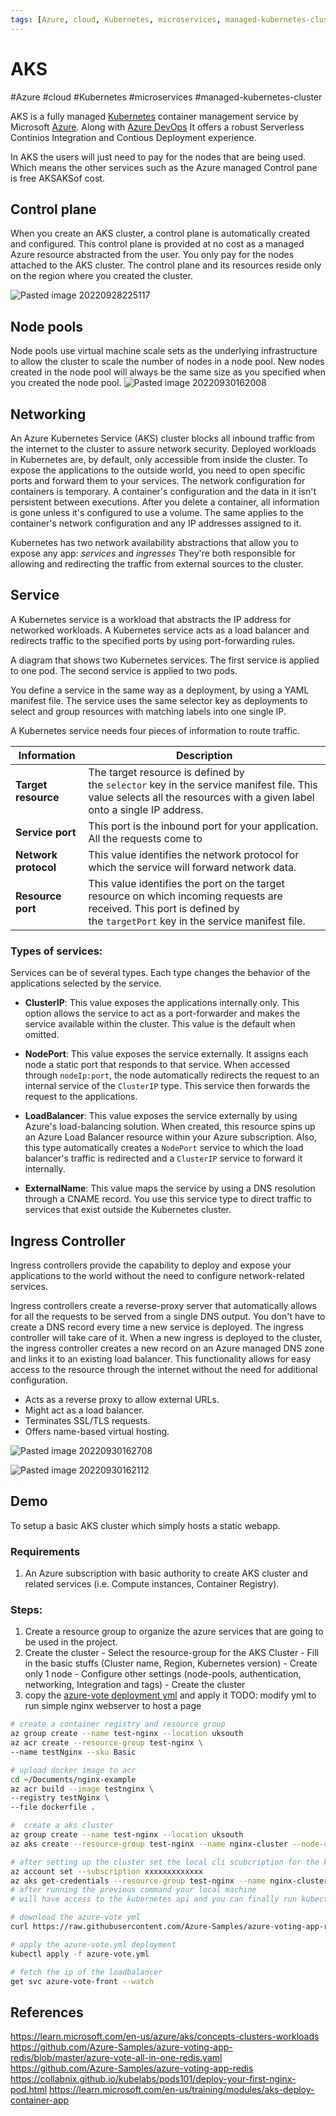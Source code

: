 ```yaml
---
tags: [Azure, cloud, Kubernetes, microservices, managed-kubernetes-cluster]
---
```

# AKS
#Azure #cloud #Kubernetes #microservices #managed-kubernetes-cluster

AKS is a fully managed [Kubernetes](Microservice%20Architecture/Kubernetes/Kubernetes.md) container management service by Microsoft [Azure](Cloud%20Computing/Azure/Azure.md). Along with [Azure DevOps](DevOps/CICD/Azure%20DevOps.md) It offers a robust Serverless Continios Integration and Contious Deployment experience. 

In AKS the users will just need to pay for the nodes that are being used. Which means the other services such as the Azure managed Control pane is free AKSAKSof cost.

## Control plane
When you create an AKS cluster, a control plane is automatically created and configured. This control plane is provided at no cost as a managed Azure resource abstracted from the user. You only pay for the nodes attached to the AKS cluster. The control plane and its resources reside only on the region where you created the cluster.

![Pasted image 20220928225117](Attachments/Pasted%20image%2020220928225117.png)


## Node pools
Node pools use virtual machine scale sets as the underlying infrastructure to allow the cluster to scale the number of nodes in a node pool. New nodes created in the node pool will always be the same size as you specified when you created the node pool.
![Pasted image 20220930162008](Attachments/Pasted%20image%2020220930162008.png)


## Networking
An Azure Kubernetes Service (AKS) cluster blocks all inbound traffic from the internet to the cluster to assure network security. Deployed workloads in Kubernetes are, by default, only accessible from inside the cluster. To expose the applications to the outside world, you need to open specific ports and forward them to your services. The network configuration for containers is temporary. A container's configuration and the data in it isn't persistent between executions. After you delete a container, all information is gone unless it's configured to use a volume. The same applies to the container's network configuration and any IP addresses assigned to it.

Kubernetes has two network availability abstractions that allow you to expose any app: _services_ and _ingresses_ They're both responsible for allowing and redirecting the traffic from external sources to the cluster.

## Service
A Kubernetes service is a workload that abstracts the IP address for networked workloads. A Kubernetes service acts as a load balancer and redirects traffic to the specified ports by using port-forwarding rules.

A diagram that shows two Kubernetes services. The first service is applied to one pod. The second service is applied to two pods.

You define a service in the same way as a deployment, by using a YAML manifest file. The service uses the same selector key as deployments to select and group resources with matching labels into one single IP.

A Kubernetes service needs four pieces of information to route traffic.

| Information|Description     |
| --- | --- |
|  **Target resource** |The target resource is defined by the `selector` key in the service manifest file. This value selects all the resources with a given label onto a single IP address.       |
|**Service port** |This port is the inbound port for your application. All the requests come to |this port from where the service forwards the requests to the resource.
|**Network protocol** |This value identifies the network protocol for which the service will forward network data.|
|**Resource port** | This value identifies the port on the target resource on which incoming requests are received. This port is defined by the `targetPort` key in the service manifest file. |
### Types of services:

Services can be of several types. Each type changes the behavior of the applications selected by the service.

-   **ClusterIP**: This value exposes the applications internally only. This option allows the service to act as a port-forwarder and makes the service available within the cluster. This value is the default when omitted.
    
-   **NodePort**: This value exposes the service externally. It assigns each node a static port that responds to that service. When accessed through `nodeIp:port`, the node automatically redirects the request to an internal service of the `ClusterIP` type. This service then forwards the request to the applications.
    
-   **LoadBalancer**: This value exposes the service externally by using Azure's load-balancing solution. When created, this resource spins up an Azure Load Balancer resource within your Azure subscription. Also, this type automatically creates a `NodePort` service to which the load balancer's traffic is redirected and a `ClusterIP` service to forward it internally.
    
-   **ExternalName**: This value maps the service by using a DNS resolution through a CNAME record. You use this service type to direct traffic to services that exist outside the Kubernetes cluster.

## Ingress Controller
Ingress controllers provide the capability to deploy and expose your applications to the world without the need to configure network-related services. 

Ingress controllers create a reverse-proxy server that automatically allows for all the requests to be served from a single DNS output. You don't have to create a DNS record every time a new service is deployed. The ingress controller will take care of it. When a new ingress is deployed to the cluster, the ingress controller creates a new record on an Azure managed DNS zone and links it to an existing load balancer. This functionality allows for easy access to the resource through the internet without the need for additional configuration.

- Acts as a reverse proxy to allow external URLs.
- Might act as a load balancer.
- Terminates SSL/TLS requests.
- Offers name-based virtual hosting.

![Pasted image 20220930162708](Attachments/Pasted%20image%2020220930162708.png)

![Pasted image 20220930162112](Attachments/Pasted%20image%2020220930162112.png)


## Demo
To setup a basic AKS cluster which simply hosts a static webapp.

### Requirements
1. An Azure subscription with basic authority to create AKS cluster and related services (i.e. Compute instances, Container Registry).


### Steps:
1. Create a resource group to organize the azure services that are going to be used in the project.
2. Create the cluster
		- Select the resource-group for the AKS Cluster
		- Fill in the basic stuffs (Cluster name, Region, Kubernetes version)
		- Create only 1 node
		- Configure other settings (node-pools, authentication, networking, Integration and tags)
		- Create the cluster
3.  copy the [azure-vote deployment yml](https://github.com/Azure-Samples/azure-voting-app-redis/blob/master/azure-vote-all-in-one-redis.yaml) and apply it
TODO: modify yml to run simple nginx webserver to host a page

```bash
# create a container registry and resource group
az group create --name test-nginx --location uksouth
az acr create --resource-group test-nginx \
--name testNginx --sku Basic

# upload docker image to acr
cd ~/Documents/nginx-example
az acr build --image testnginx \
--registry testNginx \
--file dockerfile .

#  create a aks cluster
az group create --name test-nginx --location uksouth
az aks create --resource-group test-nginx --name nginx-cluster --node-count 2 --enable-addons monitoring --generate-ssh-keys

# after setting up the cluster set the local cli scubcription for the kubectl
az account set --subscription xxxxxxxxxxxxx
az aks get-credentials --resource-group test-nginx --name nginx-cluster
# after running the previous command your local machine 
# will have access to the kubernetes api and you can finally run kubectl command

# download the azure-vote yml
curl https://raw.githubusercontent.com/Azure-Samples/azure-voting-app-redis/master/azure-vote-all-in-one-redis.yaml > azure-vote.yml

# apply the azure-vote.yml deployment
kubectl apply -f azure-vote.yml

# fetch the ip of the loadbalancer 
get svc azure-vote-front --watch

```

## References
https://learn.microsoft.com/en-us/azure/aks/concepts-clusters-workloads
https://github.com/Azure-Samples/azure-voting-app-redis/blob/master/azure-vote-all-in-one-redis.yaml
https://github.com/Azure-Samples/azure-voting-app-redis
https://collabnix.github.io/kubelabs/pods101/deploy-your-first-nginx-pod.html
https://learn.microsoft.com/en-us/training/modules/aks-deploy-container-app
